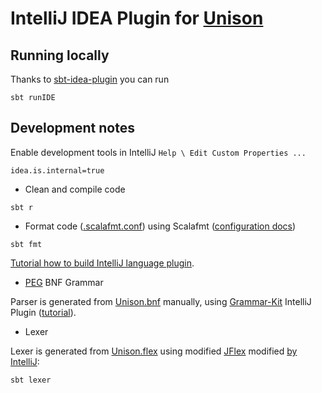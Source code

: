 # IntelliJ IDEA Plugin for [Unison](https://www.unison-lang.org/)

## Running locally

Thanks to [sbt-idea-plugin](https://github.com/JetBrains/sbt-idea-plugin) you can run

```shell
sbt runIDE
```

## Development notes

Enable development tools in IntelliJ `Help \ Edit Custom Properties ...`
```properties
idea.is.internal=true
```

* Clean and compile code

```shell
sbt r
```

* Format code ([.scalafmt.conf](./.scalafmt.conf)) using Scalafmt ([configuration docs](https://scalameta.org/scalafmt/docs/configuration.html))

```shell
sbt fmt
```

[Tutorial how to build IntelliJ language plugin](https://plugins.jetbrains.com/docs/intellij/custom-language-support-tutorial.html).

* [PEG](https://en.wikipedia.org/wiki/Parsing_expression_grammar) BNF Grammar

Parser is generated from [Unison.bnf](./src/main/scala/intellij/unison/language/Unison.bnf)
manually, using [Grammar-Kit](https://github.com/JetBrains/Grammar-Kit) IntelliJ Plugin ([tutorial](https://github.com/JetBrains/Grammar-Kit/blob/master/TUTORIAL.md)).

* Lexer

Lexer is generated from [Unison.flex](./intellij/unison/language/Unison.flex) using modified [JFlex](https://www.jflex.de/) modified [by IntelliJ](https://github.com/JetBrains/intellij-deps-jflex):
```shell
sbt lexer
```
